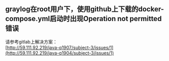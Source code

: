 graylog在root用户下，使用github上下载的docker-compose.yml启动时出现Operation not permitted错误
---
请参考gitlab上解决方案：  
[http://59.111.92.219/java-q1907/subject-3/issues/1](http://59.111.92.219/java-q1904/subject-3/issues/1)

